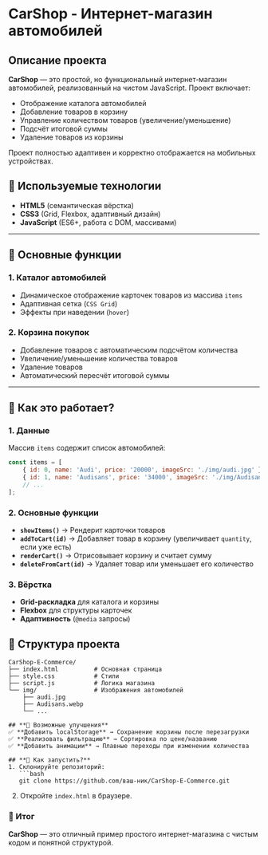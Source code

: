 # **CarShop - Интернет-магазин автомобилей**  
## **Описание проекта**  
**CarShop** — это простой, но функциональный интернет-магазин автомобилей, реализованный на чистом JavaScript. Проект включает:  
- Отображение каталога автомобилей  
- Добавление товаров в корзину  
- Управление количеством товаров (увеличение/уменьшение)  
- Подсчёт итоговой суммы  
- Удаление товаров из корзины  

Проект полностью адаптивен и корректно отображается на мобильных устройствах.  

## **🔧 Используемые технологии**  
- **HTML5** (семантическая вёрстка)  
- **CSS3** (Grid, Flexbox, адаптивный дизайн)  
- **JavaScript** (ES6+, работа с DOM, массивами)  

---

## **📌 Основные функции**  
### **1. Каталог автомобилей**  
- Динамическое отображение карточек товаров из массива `items`  
- Адаптивная сетка (`CSS Grid`)  
- Эффекты при наведении (`hover`)  

### **2. Корзина покупок**  
- Добавление товаров с автоматическим подсчётом количества  
- Увеличение/уменьшение количества товаров  
- Удаление товаров  
- Автоматический пересчёт итоговой суммы  

---

## **🚀 Как это работает?**  
### **1. Данные**  
Массив `items` содержит список автомобилей:  
```javascript
const items = [
    { id: 0, name: 'Audi', price: '20000', imageSrc: './img/audi.jpg' },
    { id: 1, name: 'Audisans', price: '34000', imageSrc: './img/Audisans.webp' },
    // ...
];
```

### **2. Основные функции**  
- **`showItems()`** → Рендерит карточки товаров  
- **`addToCart(id)`** → Добавляет товар в корзину (увеличивает `quantity`, если уже есть)  
- **`renderCart()`** → Отрисовывает корзину и считает сумму  
- **`deleteFromCart(id)`** → Удаляет товар или уменьшает его количество  

### **3. Вёрстка**  
- **Grid-раскладка** для каталога и корзины  
- **Flexbox** для структуры карточек  
- **Адаптивность** (`@media` запросы)  

## **📂 Структура проекта**  
```
CarShop-E-Commerce/
├── index.html          # Основная страница
├── style.css           # Стили
├── script.js           # Логика магазина
└── img/                # Изображения автомобилей
    ├── audi.jpg
    ├── Audisans.webp
    └── ...

## **🎯 Возможные улучшения**  
✅ **Добавить localStorage** → Сохранение корзины после перезагрузки  
✅ **Реализовать фильтрацию** → Сортировка по цене/названию  
✅ **Добавить анимации** → Плавные переходы при изменении количества  

## **🔗 Как запустить?**  
1. Склонируйте репозиторий:  
   ```bash
   git clone https://github.com/ваш-ник/CarShop-E-Commerce.git
   ```
2. Откройте `index.html` в браузере.  
### **📌 Итог**  
**CarShop** — это отличный пример простого интернет-магазина с чистым кодом и понятной структурой. 

